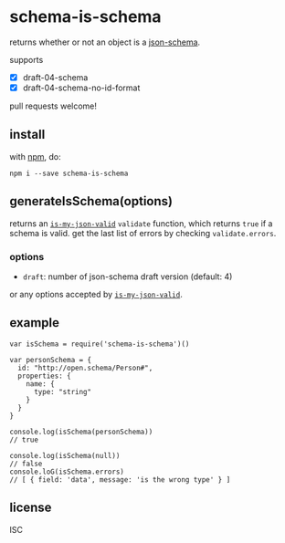 # schema-is-schema

returns whether or not an object is a [json-schema](http://json-schema.org).

supports

- [x] draft-04-schema
- [x] draft-04-schema-no-id-format

pull requests welcome!

## install

with [npm](http://npmjs.org), do:

```
npm i --save schema-is-schema
```

## generateIsSchema(options)

returns an [`is-my-json-valid`](https://github.com/mafintosh/is-my-json-valid) `validate` function, which returns `true` if a schema is valid. get the last list of errors by checking `validate.errors`.

### options

- `draft`: number of json-schema draft version (default: 4)

or any options accepted by [`is-my-json-valid`](https://github.com/mafintosh/is-my-json-valid).

## example

```
var isSchema = require('schema-is-schema')()

var personSchema = {
  id: "http://open.schema/Person#",
  properties: {
    name: {
      type: "string"
    }
  }
}

console.log(isSchema(personSchema))
// true

console.log(isSchema(null))
// false
console.loG(isSchema.errors)
// [ { field: 'data', message: 'is the wrong type' } ]
```

## license

ISC
